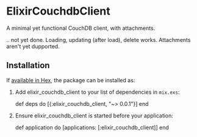 # ElixirCouchdbClient

A minimal yet functional CouchDB client, with attachments.

.. not yet done. Loading, updating (after load), delete works. Attachments aren't yet dupported.

## Installation

If [available in Hex](https://hex.pm/docs/publish), the package can be installed as:

  1. Add elixir_couchdb_client to your list of dependencies in `mix.exs`:

        def deps do
          [{:elixir_couchdb_client, "~> 0.0.1"}]
        end

  2. Ensure elixir_couchdb_client is started before your application:

        def application do
          [applications: [:elixir_couchdb_client]]
        end
